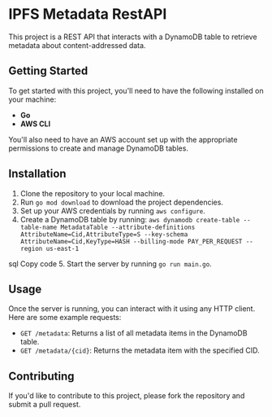 # IPFS Metadata RestAPI

This project is a REST API that interacts with a DynamoDB table to retrieve metadata about content-addressed data.

## Getting Started

To get started with this project, you'll need to have the following installed on your machine:

- **Go**
- **AWS CLI**

You'll also need to have an AWS account set up with the appropriate permissions to create and manage DynamoDB tables.

## Installation

1. Clone the repository to your local machine.
2. Run `go mod download` to download the project dependencies.
3. Set up your AWS credentials by running `aws configure`.
4. Create a DynamoDB table by running:
   `aws dynamodb create-table --table-name MetadataTable --attribute-definitions AttributeName=Cid,AttributeType=S --key-schema AttributeName=Cid,KeyType=HASH --billing-mode PAY_PER_REQUEST --region us-east-1`

sql
Copy code 5. Start the server by running `go run main.go`.

## Usage

Once the server is running, you can interact with it using any HTTP client. Here are some example requests:

- `GET /metadata`: Returns a list of all metadata items in the DynamoDB table.
- `GET /metadata/{cid}`: Returns the metadata item with the specified CID.


## Contributing

If you'd like to contribute to this project, please fork the repository and submit a pull request.

